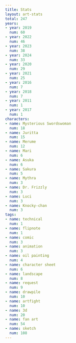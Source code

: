 ```yaml
---
title: Stats
layout: art-stats
total: 247
years:
- year: 2019
  num: 60
- year: 2022
  num: 46
- year: 2023
  num: 38
- year: 2024
  num: 33
- year: 2020
  num: 29
- year: 2021
  num: 25
- year: 2016
  num: 7
- year: 2018
  num: 7
- year: 2011
  num: 1
- year: 2017
  num: 1
characters:
- name: Mysterious Swordswoman
  num: 18
- name: Juritta
  num: 15
- name: Merume
  num: 12
- name: Mari
  num: 6
- name: Asuka
  num: 6
- name: Sakura
  num: 5
- name: Mythra
  num: 3
- name: Dr. Frizzly
  num: 3
- name: Luci
  num: 3
- name: Knocky-chan
  num: 3
tags:
- name: technical
  num: 1
- name: flipnote
  num: 1
- name: comic
  num: 3
- name: animation
  num: 3
- name: oil painting
  num: 4
- name: character sheet
  num: 6
- name: landscape
  num: 8
- name: request
  num: 9
- name: drawpile
  num: 10
- name: artfight
  num: 10
- name: 3d
  num: 20
- name: fan art
  num: 54
- name: sketch
  num: 108
---
```

